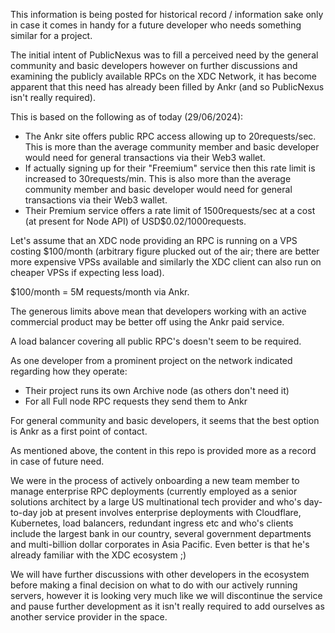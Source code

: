 This information is being posted for historical record / information sake only in case it comes in handy for a future developer who needs something similar for a project.

The initial intent of PublicNexus was to fill a perceived need by the general community and basic developers however on further discussions and examining the publicly available
RPCs on the XDC Network, it has become apparent that this need has already been filled by Ankr (and so PublicNexus isn't really required).

This is based on the following as of today (29/06/2024):
- The Ankr site offers public RPC access allowing up to 20requests/sec. This is more than the average community member and basic developer would need for general transactions via their Web3 wallet.
- If actually signing up for their "Freemium" service then this rate limit is increased to 30requests/min. This is also more than the average community member and basic developer would need for general transactions via their Web3 wallet.
- Their Premium service offers a rate limit of 1500requests/sec at a cost (at present for Node API) of USD$0.02/1000requests.

Let's assume that an XDC node providing an RPC is running on a VPS costing $100/month (arbitrary figure plucked out of the air; there are better more expensive VPSs available and similarly the XDC client can also run on cheaper VPSs
if expecting less load).

$100/month = 5M requests/month via Ankr.

The generous limits above mean that developers working with an active commercial product may be better off using the Ankr paid service.

A load balancer covering all public RPC's doesn't seem to be required.

As one developer from a prominent project on the network indicated regarding how they operate:
- Their project runs its own Archive node (as others don't need it)
- For all Full node RPC requests they send them to Ankr

For general community and basic developers, it seems that the best option is Ankr as a first point of contact.

As mentioned above, the content in this repo is provided more as a record in case of future need.

We were in the process of actively onboarding a new team member to manage enterprise RPC deployments (currently employed as a senior solutions architect by a large US multinational tech provider and
who's day-to-day job at present involves enterprise deployments with Cloudflare, Kubernetes, load balancers, redundant ingress etc and who's clients include the largest bank in our country, several 
government departments and multi-billion dollar corporates in Asia Pacific. Even better is that he's already familiar with the XDC ecosystem ;)

We will have further discussions with other developers in the ecosystem before making a final decision on what to do with our actively running servers, however it is looking very much like we will discontinue the service and pause
further development as it isn't really required to add ourselves as another service provider in the space.

